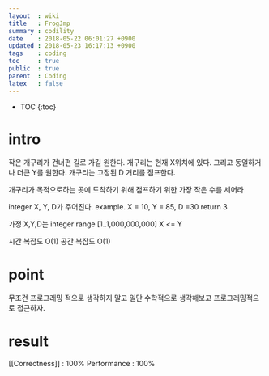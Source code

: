 ```yaml
---
layout  : wiki
title   : FrogJmp
summary : codility
date    : 2018-05-22 06:01:27 +0900
updated : 2018-05-23 16:17:13 +0900
tags    : coding
toc     : true
public  : true
parent  : Coding
latex   : false
---
```

* TOC
{:toc}

# intro
작은 개구리가 건너편 길로 가길 원한다.
개구리는 현재 X위치에 있다. 그리고 동일하거나 더큰 Y를 원한다.
개구리는 고정된 D 거리를 점프한다.

개구리가 목적으로하는 곳에 도착하기 위해 점프하기 위한 가장 작은 수를 세어라

integer X, Y, D가 주어진다.
example. X = 10, Y = 85, D =30 return 3


가정
X,Y,D는 integer range [1..1,000,000,000]
X <= Y


시간 복잡도  O(1)
공간 복잡도  O(1)

# point
무조건 프로그래밍 적으로 생각하지 말고
일단 수학적으로 생각해보고 프로그래밍적으로 접근하자.





# result 
[[Correctness]] : 100%
Performance : 100%
